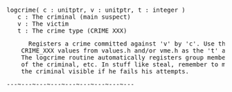 <div class="mw-parser-output"><p><br />
<span id="bplogcrime"></span>
</p>
<pre>logcrime( c&#160;: unitptr, v&#160;: unitptr, t&#160;: integer )
   c&#160;: The criminal (main suspect)
   v&#160;: The victim
   t&#160;: The crime type (CRIME_XXX)
</pre>
<pre>      Registers a crime committed against 'v' by 'c'. Use the
    CRIME_XXX values from values.h and/or vme.h as the 't' argument.
    The logcrime routine automatically registers group members
    of the criminal, etc. In stuff like steal, remember to make
    the criminal visible if he fails his attempts.
</pre>
<pre>---~---~---~---~---~---~---~---~---
</pre></div>